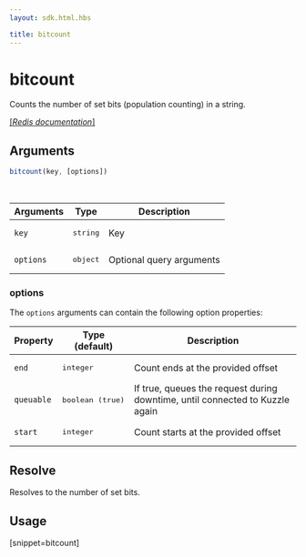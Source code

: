 ```yaml
---
layout: sdk.html.hbs

title: bitcount
---
```


# bitcount

Counts the number of set bits (population counting) in a string.  

[[_Redis documentation_]](https://redis.io/commands/bitcount)

## Arguments

```js
bitcount(key, [options])
```

<br/>

| Arguments    | Type    | Description |
|--------------|---------|-------------|
| `key` | <pre>string</pre> | Key |
| ``options`` | <pre>object</pre> | Optional query arguments |


### options

The `options` arguments can contain the following option properties:

| Property   | Type (default)   | Description                       |
| ---------- | ------- | --------------------------------- |
| ``end`` | <pre>integer</pre> | Count ends at the provided offset |
| `queuable` | <pre>boolean (true)</pre> | If true, queues the request during downtime, until connected to Kuzzle again |
| `start` | <pre>integer</pre> | Count starts at the provided offset |

## Resolve

Resolves to the number of set bits.

## Usage

[snippet=bitcount]
